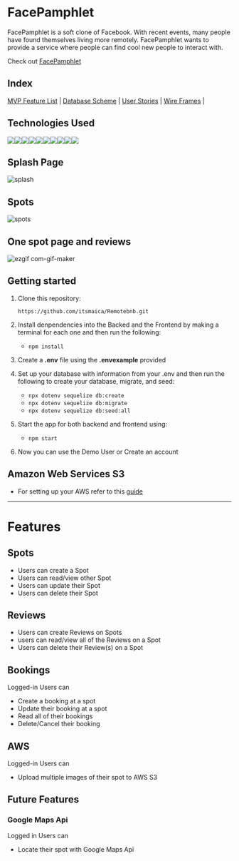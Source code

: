 # FacePamphlet
      
FacePamphlet is a soft clone of Facebook. With recent events, many people have found themselves living more remotely. FacePamphlet wants to provide a service where people can find cool new people to interact with. 

Check out [FacePamphlet](https://facepamphlet.onrender.com)

## Index

[MVP Feature List](https://github.com/meyermatt22/Capstone-AA/wiki/Feature-List) |
[Database Scheme](https://github.com/meyermatt22/Capstone-AA/wiki/Database-Schema-and-Backend-Routes) |
[User Stories](https://github.com/meyermatt22/Capstone-AA/wiki/User-Stories) |
[Wire Frames](https://github.com/meyermatt22/Capstone-AA/wiki/Wireframes) |

## Technologies Used

<img src="https://img.shields.io/badge/JavaScript-323330?style=for-the-badge&logo=javascript&logoColor=F7DF1E" /><img src="https://img.shields.io/badge/Node.js-339933?style=for-the-badge&logo=nodedotjs&logoColor=white" /><img src="https://img.shields.io/badge/Express.js-000000?style=for-the-badge&logo=express&logoColor=white" /><img src="https://img.shields.io/badge/PostgreSQL-316192?style=for-the-badge&logo=postgresql&logoColor=white" /><img src="https://img.shields.io/badge/HTML5-E34F26?style=for-the-badge&logo=html5&logoColor=white" /><img src="https://img.shields.io/badge/CSS3-1572B6?style=for-the-badge&logo=css3&logoColor=white" /><img src="https://img.shields.io/badge/React-20232A?style=for-the-badge&logo=react&logoColor=61DAFB" /><img src="https://img.shields.io/badge/Redux-593D88?style=for-the-badge&logo=redux&logoColor=white" /><img src="https://img.shields.io/badge/GitHub-100000?style=for-the-badge&logo=github&logoColor=white" /><img src="https://img.shields.io/badge/Heroku-430098?style=for-the-badge&logo=heroku&logoColor=white" />

## Splash Page
![splash](https://user-images.githubusercontent.com/66566925/174560214-c0601b18-8cbe-4ce4-895c-8bf8b196eeb5.gif)

## Spots
![spots](https://user-images.githubusercontent.com/66566925/174561250-05f8e96e-eb7e-4741-9167-e3a6eaf2f7d0.gif)

## One spot page and reviews
![ezgif com-gif-maker](https://user-images.githubusercontent.com/66566925/174562986-bf32d1d3-29f3-4da1-a4a7-0762f259c31e.gif)


## Getting started
1. Clone this repository:

   `
   https://github.com/itsmaica/Remotebnb.git
   `
2. Install denpendencies into the Backed and the Frontend by making a terminal for each one and then run the following:

   * `npm install`

3. Create a **.env** file using the **.envexample** provided 

4. Set up your database with information from your .env and then run the following to create your database, migrate, and seed: 
 
   * `npx dotenv sequelize db:create`
   * `npx dotenv sequelize db:migrate` 
   * `npx dotenv sequelize db:seed:all`

5. Start the app for both backend and frontend using:

   * `npm start`

6. Now you can use the Demo User or Create an account

## Amazon Web Services S3
* For setting up your AWS refer to this [guide](https://github.com/jdrichardsappacad/aws-s3-pern-demo)

***

# Features 

## Spots
* Users can create a Spot
* Users can read/view other Spot
* Users can update their Spot
* Users can delete their Spot

## Reviews
* Users can create Reviews on Spots
* users can read/view all of the Reviews on a Spot
* Users can delete their Review(s) on a Spot

## Bookings
Logged-in Users can
* Create a booking at a spot
* Update their booking at a spot
* Read all of their bookings
* Delete/Cancel their booking

## AWS
Logged-in Users can
* Upload multiple images of their spot to AWS S3


## Future Features
### Google Maps Api
Logged in Users can
* Locate their spot with Google Maps Api 
